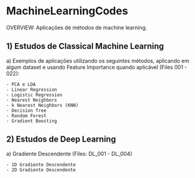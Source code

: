 # MachineLearningCodes
OVERVIEW: Aplicações de métodos de machine learning.

## 1) Estudos de Classical Machine Learning

  a) Exemplos de aplicações utilizando os seguintes métodos, aplicando em algum dataset e usando Feature Importance quando aplicável (Files 001 - 022):

    - PCA e LDA
    - Linear Regression
    - Logistic Regression
    - Nearest Neighbors
    - k Nearest Neighbors (KNN)
    - Decision Tree
    - Random Forest
    - Gradient Boosting

## 2) Estudos de Deep Learning

  a) Gradiente Descendente (Files: DL_001 - DL_004)
  
    - 1D Gradiente Descendente
    - 2D Gradiente Descendente
